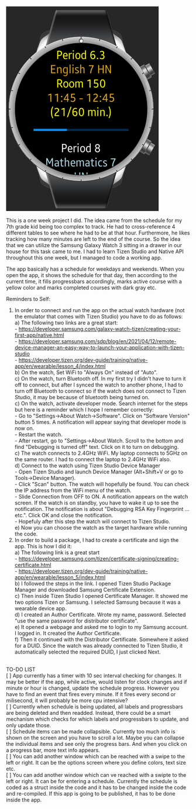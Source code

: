 ![alt text](screenshot.png?raw=true)

This is a one week project I did. The idea came from the schedule for my 7th grade kid being too complex to track. He had to cross-reference 4 different tables to see where he had to be at that hour. Furthermore, he likes tracking how many minutes are left to the end of the course. So the idea that we can utilize the Samsung Galaxy Watch 3 sitting in a drawer in our house for this task came to me. I had to learn Tizen Studio and Native API throughout this one week, but I managed to code a working app.

The app basically has a schedule for weekdays and weekends. When you open the app, it shows the schedule for that day, then according to the current time, it fills progressbars accordingly, marks active course with a yellow color and marks completed courses with dark gray etc.

Reminders to Self:
1) In order to connect and run the app on the actual watch hardware (not the emulator that comes with Tizen Studio) you have to do as follows:<br/>
   a) The following two links are a great start:<br/>
       - https://developer.samsung.com/galaxy-watch-tizen/creating-your-first-app/native.html<br/>
       - https://developer.samsung.com/sdp/blog/en/2021/04/12/remote-device-manager-an-easy-way-to-launch-your-application-with-tizen-studio<br/>
       - https://developer.tizen.org/dev-guide/training/native-app/en/wearable/lesson_4/index.html<br/>
   b) On the watch, Set WiFi to "Always On" instead of "Auto".<br/>
   c) On the watch, turn Bluetooth off. In my first try I didn't have to turn it off to connect, but after I synced the watch to another phone, I had to turn off Bluetooth to connect so if the watch does not connect to Tizen Studio, it may be because of bluetooth being turned on.<br/>
   c) On the watch, activate developer mode. Search internet for the steps but here is a reminder which I hope I remember correctly:<br/>
       - Go to "Settings->About Watch->Software". Click on "Software Version" button 5 times. A notification will appear saying that developer mode is now on.<br/>
       - Restart the watch.<br/>
       - After restart, go to "Settings->About Watch. Scroll to the bottom and find "Debugging is turned off" text. Click on it to turn on debugging.<br/>
   c) The watch connects to 2.4GHz WiFi. My laptop connects to 5GHz on the same router. I had to connect the laptop to 2.4GHz WiFi also.<br/>
   d) Connect to the watch using Tizen Studio Device Manager<br/>
       - Open Tizen Studio and launch Device Manager (Alt+Shift+V or go to Tools->Device Manager).<br/>
       - Click "Scan" button. The watch will hopefully be found. You can check the IP address from the WiFi menu of the watch.<br/>
       - Slide Connection from OFF to ON. A notification appears on the watch screen. If the watch is on standby, you have to wake it up to see the notification. The notification is about "Debugging RSA Key Fingerprint ... etc.". Click OK and close the notification.<br/>
       - Hopefuly after this step the watch will connect to Tizen Studio.<br/>
   e) Now you can choose the watch as the target hardware while running the code.<br/>
2) In order to build a package, I had to create a certificate and sign the app. This is how I did it:<br/>
   a) The following link is a great start<br/>
       - https://developer.samsung.com/tizen/certificate-signing/creating-certificate.html<br/>
       - https://developer.tizen.org/dev-guide/training/native-app/en/wearable/lesson_5/index.html<br/>
   b) I followed the steps in the link. I opened Tizen Studio Package Manager and downloaded Samsung Certificate Extension.<br/>
   c) Then inside Tizen Studio I opened Certificate Manager. It showed me two options Tizen or Samsung. I selected Samsung because it was a wearable device app.<br/>
   d) I created an Author Certificate. Wrote my name, password. Selected "use the same password for distributor certificate".<br/>
   e) It opened a webpage and asked me to login to my Samsung account. I logged in. It created the Author Certificate.<br/>
   f) Then it continued with the Distributor Certificate. Somewhere it asked for a DUID. Since the watch was already connected to Tizen Studio, it automatically selected the required DUID, I just clicked Next.<br/>
<br/>
TO-DO LIST<br/>
[ ] App currently has a timer with 10 sec interval checking for changes. It may be better if the app, while active, would listen for clock changes and if minute or hour is changed, update the schedule progress. However you have to find an event that fires every minute. If it fires every second or milisecond, it will probably be more cpu intensive?<br/>
[ ] Currently when schedule is being updated, all labels and progressbars are being deleted and then readded. Instead, there could be a smart mechanism which checks for which labels and progressbars to update, and only update those.<br/>
[ ] Schedule items can be made collapsible. Currently too much info is shown on the screen and you have to scroll a lot. Maybe you can collapse the individual items and see only the progress bars. And when you click on a progress bar, more text info appears.<br/>
[ ] You can add another window which can be reached with a swipe to the left or right. It can be the options screen where you define colors, text size etc.<br/>
[ ] You can add another window which can ve reached with a swipte to the left or right. It can be for entering a schedule. Currently the schedule is coded as a struct inside the code and it has to be changed inside the code and re-compiled. If this app is going to be published, it has to be done inside the app.<br/>
